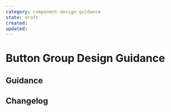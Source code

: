 ```yaml
---
category: component design guidance
state: draft
created: 
updated: 
---
```


# Button Group Design Guidance

## Guidance

## Changelog
